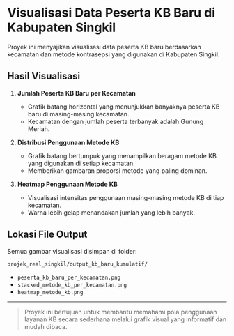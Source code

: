 # Visualisasi Data Peserta KB Baru di Kabupaten Singkil

Proyek ini menyajikan visualisasi data peserta KB baru berdasarkan kecamatan dan metode kontrasepsi yang digunakan di Kabupaten Singkil.

## Hasil Visualisasi

1. **Jumlah Peserta KB Baru per Kecamatan**

   * Grafik batang horizontal yang menunjukkan banyaknya peserta KB baru di masing-masing kecamatan.
   * Kecamatan dengan jumlah peserta terbanyak adalah Gunung Meriah.

2. **Distribusi Penggunaan Metode KB**

   * Grafik batang bertumpuk yang menampilkan beragam metode KB yang digunakan di setiap kecamatan.
   * Memberikan gambaran proporsi metode yang paling dominan.

3. **Heatmap Penggunaan Metode KB**

   * Visualisasi intensitas penggunaan masing-masing metode KB di tiap kecamatan.
   * Warna lebih gelap menandakan jumlah yang lebih banyak.

## Lokasi File Output

Semua gambar visualisasi disimpan di folder:

```
projek_real_singkil/output_kb_baru_kumulatif/
```

* `peserta_kb_baru_per_kecamatan.png`
* `stacked_metode_kb_per_kecamatan.png`
* `heatmap_metode_kb.png`

---

> Proyek ini bertujuan untuk membantu memahami pola penggunaan layanan KB secara sederhana melalui grafik visual yang informatif dan mudah dibaca.
